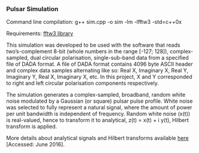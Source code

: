 ### Pulsar Simulation

Command line compilation: g++ sim.cpp -o sim -lm -lfftw3 -std=c++0x

Requirements: [fftw3 library](http://www.fftw.org)

This simulation was developed to be used with the software that reads two’s-complement 8-bit (whole numbers in the range [-127; 128]), complex-sampled, dual circular polarisation, single-sub-band data from a specified file of DADA format. A file of DADA format contains 4096 byte ASCII header and complex data samples alternating like so: Real X, Imaginary X, Real Y, Imaginary Y, Real X, Imaginary X, etc. In this project, X and Y corresponded to right and left circular polarisation components respectively.

The simulation generates a complex-sampled, broadband, random white noise modulated by a Gaussian (or square) pulsar pulse profile. White noise was selected to fully represent a natural signal, where the amount of power per unit bandwidth is independent of frequency. Random white noise (x(t)) is real-valued, hence to transform it to analytical, z(t) = x(t) + i y(t), Hilbert transform is applied. 

More details about analytical signals and Hilbert transforms available [here](http://astronomy.swin.edu.au/research/theses/wvanstratenthesis.pdf) [Accessed: June 2016].

